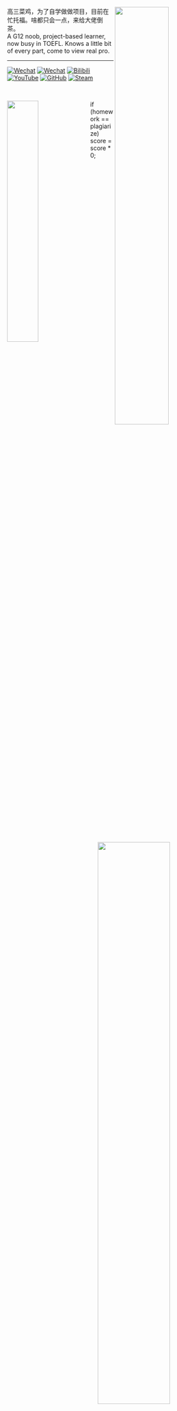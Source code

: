 <div>
  <img align="right" width="50%" src="https://github-readme-stats.vercel.app/api?username=SynthesisDu&show_icons=true&theme=tokyonight" />
<p align="left">
高三菜鸡，为了自学做做项目，目前在忙托福。啥都只会一点，来给大佬倒茶。</br>
A G12 noob, project-based learner, now busy in TOEFL. Knows a little bit of every part, come to view real pro.</br>
</p>

---

[![Wechat](https://img.shields.io/badge/-VMA%E7%A1%AC%E4%BB%B6%E7%A4%BE-green?style=flat&logo=Wechat&logoColor=white)](https://mp.weixin.qq.com/mp/profile_ext?action=home&__biz=MzI1NDQ4MzIxMg==&scene=124&uin=&key=&devicetype=Windows+10+x64&version=63010043&lang=zh_CN&a8scene=7&fontgear=2)
[![Wechat](https://img.shields.io/badge/-SynthesisDu-green?style=flat&logo=Wechat&logoColor=white)](https://mp.weixin.qq.com/mp/profile_ext?action=home&__biz=MzIxODQ0NzQ1OQ==&scene=124&uin=&key=&devicetype=Windows+10+x64&version=63010043&lang=zh_CN&a8scene=7&fontgear=2)
[![Bilibili](https://img.shields.io/badge/-SynRGB-05bfdf?style=flat&logo=Bilibili&logoColor=white)](https://space.bilibili.com/62596542)
[![YouTube](https://img.shields.io/badge/-SynRGB-FF0000?style=flat&logo=YouTube&logoColor=white)](https://www.youtube.com/channel/UC81J1wPu1f1Dm3R8yWnrDqw)
[![GitHub](https://img.shields.io/badge/-SynthesisDu-3A3A3A?style=flat&logo=GitHub&logoColor=white)](https://github.com/SynthesisDu)
[![Steam](https://img.shields.io/badge/-Titan%20Z-0044AA?style=flat&logo=Steam&logoColor=white)](https://steamcommunity.com/profiles/76561198863245086/)
</div>
</br>
<div>
  <img align="left" width="38%" src="https://github-readme-stats.vercel.app/api/top-langs/?username=synthesisdu&langs_count=15&layout=compact&theme=tokyonight" />
  <p width="60%">  if (homework == plagiarize) score = score * 0;</p>
  <img align="right" width="58%" src="https://github-readme-stats.vercel.app/api/wakatime?username=IlllIlIlIIlIl&theme=tokyonight" />
</div>
  

